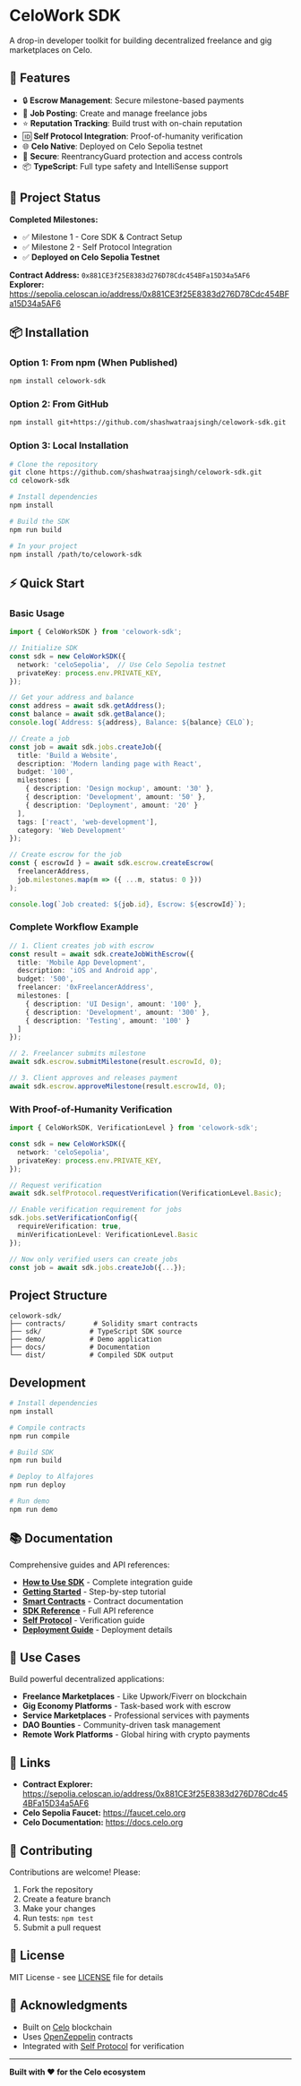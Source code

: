 # CeloWork SDK

A drop-in developer toolkit for building decentralized freelance and gig marketplaces on Celo.

## 🌟 Features

- 🔒 **Escrow Management**: Secure milestone-based payments
- 📝 **Job Posting**: Create and manage freelance jobs
- ⭐ **Reputation Tracking**: Build trust with on-chain reputation
- 🆔 **Self Protocol Integration**: Proof-of-humanity verification
- 🌐 **Celo Native**: Deployed on Celo Sepolia testnet
- 🔐 **Secure**: ReentrancyGuard protection and access controls
- 📦 **TypeScript**: Full type safety and IntelliSense support

## 🚀 Project Status

**Completed Milestones:**
- ✅ Milestone 1 - Core SDK & Contract Setup
- ✅ Milestone 2 - Self Protocol Integration
- ✅ **Deployed on Celo Sepolia Testnet**

**Contract Address:** `0x881CE3f25E8383d276D78Cdc454BFa15D34a5AF6`  
**Explorer:** https://sepolia.celoscan.io/address/0x881CE3f25E8383d276D78Cdc454BFa15D34a5AF6

## 📦 Installation

### Option 1: From npm (When Published)

```bash
npm install celowork-sdk
```

### Option 2: From GitHub

```bash
npm install git+https://github.com/shashwatraajsingh/celowork-sdk.git
```

### Option 3: Local Installation

```bash
# Clone the repository
git clone https://github.com/shashwatraajsingh/celowork-sdk.git
cd celowork-sdk

# Install dependencies
npm install

# Build the SDK
npm run build

# In your project
npm install /path/to/celowork-sdk
```

## ⚡ Quick Start

### Basic Usage

```typescript
import { CeloWorkSDK } from 'celowork-sdk';

// Initialize SDK
const sdk = new CeloWorkSDK({
  network: 'celoSepolia',  // Use Celo Sepolia testnet
  privateKey: process.env.PRIVATE_KEY,
});

// Get your address and balance
const address = await sdk.getAddress();
const balance = await sdk.getBalance();
console.log(`Address: ${address}, Balance: ${balance} CELO`);

// Create a job
const job = await sdk.jobs.createJob({
  title: 'Build a Website',
  description: 'Modern landing page with React',
  budget: '100',
  milestones: [
    { description: 'Design mockup', amount: '30' },
    { description: 'Development', amount: '50' },
    { description: 'Deployment', amount: '20' }
  ],
  tags: ['react', 'web-development'],
  category: 'Web Development'
});

// Create escrow for the job
const { escrowId } = await sdk.escrow.createEscrow(
  freelancerAddress,
  job.milestones.map(m => ({ ...m, status: 0 }))
);

console.log(`Job created: ${job.id}, Escrow: ${escrowId}`);
```

### Complete Workflow Example

```typescript
// 1. Client creates job with escrow
const result = await sdk.createJobWithEscrow({
  title: 'Mobile App Development',
  description: 'iOS and Android app',
  budget: '500',
  freelancer: '0xFreelancerAddress',
  milestones: [
    { description: 'UI Design', amount: '100' },
    { description: 'Development', amount: '300' },
    { description: 'Testing', amount: '100' }
  ]
});

// 2. Freelancer submits milestone
await sdk.escrow.submitMilestone(result.escrowId, 0);

// 3. Client approves and releases payment
await sdk.escrow.approveMilestone(result.escrowId, 0);
```

### With Proof-of-Humanity Verification

```typescript
import { CeloWorkSDK, VerificationLevel } from 'celowork-sdk';

const sdk = new CeloWorkSDK({
  network: 'celoSepolia',
  privateKey: process.env.PRIVATE_KEY,
});

// Request verification
await sdk.selfProtocol.requestVerification(VerificationLevel.Basic);

// Enable verification requirement for jobs
sdk.jobs.setVerificationConfig({
  requireVerification: true,
  minVerificationLevel: VerificationLevel.Basic
});

// Now only verified users can create jobs
const job = await sdk.jobs.createJob({...});
```

## Project Structure

```
celowork-sdk/
├── contracts/       # Solidity smart contracts
├── sdk/            # TypeScript SDK source
├── demo/           # Demo application
├── docs/           # Documentation
└── dist/           # Compiled SDK output
```

## Development

```bash
# Install dependencies
npm install

# Compile contracts
npm run compile

# Build SDK
npm run build

# Deploy to Alfajores
npm run deploy

# Run demo
npm run demo
```

## 📚 Documentation

Comprehensive guides and API references:

- **[How to Use SDK](./docs/how-to-use-sdk.md)** - Complete integration guide
- **[Getting Started](./docs/getting-started.md)** - Step-by-step tutorial
- **[Smart Contracts](./docs/contracts.md)** - Contract documentation
- **[SDK Reference](./docs/sdk-reference.md)** - Full API reference
- **[Self Protocol](./docs/self-protocol.md)** - Verification guide
- **[Deployment Guide](./DEPLOYMENT-SUCCESS.md)** - Deployment details

## 🎯 Use Cases

Build powerful decentralized applications:

- **Freelance Marketplaces** - Like Upwork/Fiverr on blockchain
- **Gig Economy Platforms** - Task-based work with escrow
- **Service Marketplaces** - Professional services with payments
- **DAO Bounties** - Community-driven task management
- **Remote Work Platforms** - Global hiring with crypto payments

## 🔗 Links

- **Contract Explorer:** https://sepolia.celoscan.io/address/0x881CE3f25E8383d276D78Cdc454BFa15D34a5AF6
- **Celo Sepolia Faucet:** https://faucet.celo.org
- **Celo Documentation:** https://docs.celo.org

## 🤝 Contributing

Contributions are welcome! Please:

1. Fork the repository
2. Create a feature branch
3. Make your changes
4. Run tests: `npm test`
5. Submit a pull request

## 📄 License

MIT License - see [LICENSE](./LICENSE) file for details

## 🙏 Acknowledgments

- Built on [Celo](https://celo.org) blockchain
- Uses [OpenZeppelin](https://openzeppelin.com) contracts
- Integrated with [Self Protocol](https://selfprotocol.com) for verification

---

**Built with ❤️ for the Celo ecosystem**
